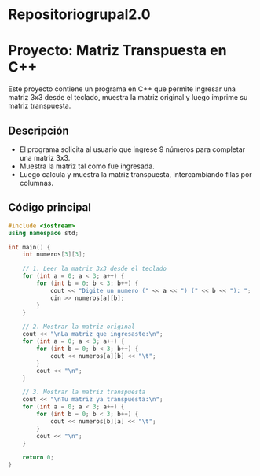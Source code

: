 # Repositoriogrupal2.0
# Proyecto: Matriz Transpuesta en C++

Este proyecto contiene un programa en C++ que permite ingresar una matriz 3x3 desde el teclado, muestra la matriz original y luego imprime su matriz transpuesta.

## Descripción

- El programa solicita al usuario que ingrese 9 números para completar una matriz 3x3.
- Muestra la matriz tal como fue ingresada.
- Luego calcula y muestra la matriz transpuesta, intercambiando filas por columnas.

## Código principal

```cpp
#include <iostream>
using namespace std;

int main() {
    int numeros[3][3];

    // 1. Leer la matriz 3x3 desde el teclado
    for (int a = 0; a < 3; a++) {
        for (int b = 0; b < 3; b++) {
            cout << "Digite un numero (" << a << ") (" << b << "): ";
            cin >> numeros[a][b];
        }
    }

    // 2. Mostrar la matriz original
    cout << "\nLa matriz que ingresaste:\n";
    for (int a = 0; a < 3; a++) {
        for (int b = 0; b < 3; b++) {
            cout << numeros[a][b] << "\t";
        }
        cout << "\n";
    }

    // 3. Mostrar la matriz transpuesta
    cout << "\nTu matriz ya transpuesta:\n";
    for (int a = 0; a < 3; a++) {
        for (int b = 0; b < 3; b++) {
            cout << numeros[b][a] << "\t";
        }
        cout << "\n";
    }

    return 0;
}
